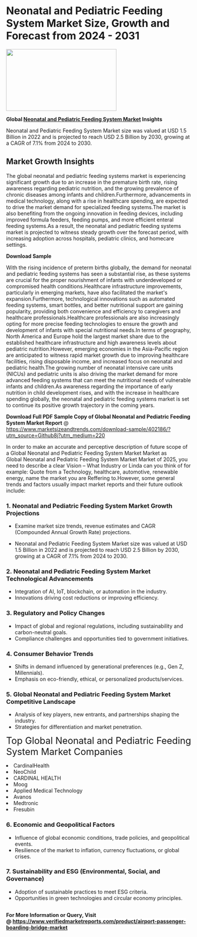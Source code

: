 <H1>Neonatal and Pediatric Feeding System Market Size, Growth and Forecast from 2024 - 2031</H1><img class="aligncenter size-medium wp-image-584254" src="https://thirdeyenews.in/wp-content/uploads/2024/09/Global-Market-Research-300x168.jpeg" alt="" width="300" height="168" /><p><strong>Global&nbsp;<a href="https://www.marketsizeandtrends.com/download-sample/402186/?utm_source=Github8j?utm_medium=220">Neonatal and Pediatric Feeding System Market</a> Insights</strong></p><p>Neonatal and Pediatric Feeding System Market size was valued at USD 1.5 Billion in 2022 and is projected to reach USD 2.5 Billion by 2030, growing at a CAGR of 7.1% from 2024 to 2030.</p><p><h2>Market Growth Insights</h2> <p>The global neonatal and pediatric feeding systems market is experiencing significant growth due to an increase in the premature birth rate, rising awareness regarding pediatric nutrition, and the growing prevalence of chronic diseases among infants and children.Furthermore, advancements in medical technology, along with a rise in healthcare spending, are expected to drive the market demand for specialized feeding systems.The market is also benefiting from the ongoing innovation in feeding devices, including improved formula feeders, feeding pumps, and more efficient enteral feeding systems.As a result, the neonatal and pediatric feeding systems market is projected to witness steady growth over the forecast period, with increasing adoption across hospitals, pediatric clinics, and homecare settings.</p> <p><strong>Download Sample</strong></p> <p>With the rising incidence of preterm births globally, the demand for neonatal and pediatric feeding systems has seen a substantial rise, as these systems are crucial for the proper nourishment of infants with underdeveloped or compromised health conditions.Healthcare infrastructure improvements, particularly in emerging markets, have also facilitated the market's expansion.Furthermore, technological innovations such as automated feeding systems, smart bottles, and better nutritional support are gaining popularity, providing both convenience and efficiency to caregivers and healthcare professionals.Healthcare professionals are also increasingly opting for more precise feeding technologies to ensure the growth and development of infants with special nutritional needs.In terms of geography, North America and Europe hold the largest market share due to the established healthcare infrastructure and high awareness levels about pediatric nutrition.However, emerging economies in the Asia-Pacific region are anticipated to witness rapid market growth due to improving healthcare facilities, rising disposable income, and increased focus on neonatal and pediatric health.The growing number of neonatal intensive care units (NICUs) and pediatric units is also driving the market demand for more advanced feeding systems that can meet the nutritional needs of vulnerable infants and children.As awareness regarding the importance of early nutrition in child development rises, and with the increase in healthcare spending globally, the neonatal and pediatric feeding systems market is set to continue its positive growth trajectory in the coming years.</p> <p><span class=""><strong>Download Full PDF Sample Copy of Global Neonatal and Pediatric Feeding System Market Report</strong> @ <a href="https://www.marketsizeandtrends.com/download-sample/402186/?utm_source=Github8j?utm_medium=220" target="_blank">https://www.marketsizeandtrends.com/download-sample/402186/?utm_source=Github8j?utm_medium=220</a></span></p><p>In order to make an accurate and perceptive description of future scope of a Global&nbsp;Neonatal and Pediatric Feeding System Market Market as Global&nbsp;Neonatal and Pediatric Feeding System Market Market of 2025, you need to describe a clear Vision &ndash; What Industry or Linda can you think of for example: Quote from a Technology, healthcare, automotive, renewable energy, name the market you are Reffering to.However, some general trends and factors usually impact market reports and their future outlook include:</p><h3>1.&nbsp;<strong>Neonatal and Pediatric Feeding System Market Growth Projections</strong></h3><ul><li>Examine market size trends, revenue estimates and CAGR (Compounded Annual Growth Rate) projections.</li><li><p>Neonatal and Pediatric Feeding System Market size was valued at USD 1.5 Billion in 2022 and is projected to reach USD 2.5 Billion by 2030, growing at a CAGR of 7.1% from 2024 to 2030.</p></li></ul><h3>2.&nbsp;<strong>Neonatal and Pediatric Feeding System Market Technological Advancements</strong></h3><ul><li>Integration of AI, IoT, blockchain, or automation in the industry.</li><li>Innovations driving cost reductions or improving efficiency.</li></ul><h3>3.&nbsp;<strong>Regulatory and Policy Changes</strong></h3><ul><li>Impact of global and regional regulations, including sustainability and carbon-neutral goals.</li><li>Compliance challenges and opportunities tied to government initiatives.</li></ul><h3>4.&nbsp;<strong>Consumer Behavior Trends</strong></h3><ul><li>Shifts in demand influenced by generational preferences (e.g., Gen Z, Millennials).</li><li>Emphasis on eco-friendly, ethical, or personalized products/services.</li></ul><h3>5.&nbsp;<strong>Global Neonatal and Pediatric Feeding System Market Competitive Landscape</strong></h3><ul><li>Analysis of key players, new entrants, and partnerships shaping the industry.</li><li>Strategies for differentiation and market penetration.</li></ul><p data-pm-slice="1 1 []"><span style="color: inherit; font-family: inherit; font-size: 25px;">Top Global Neonatal and Pediatric Feeding System Market Companies</span></p><div class="" data-test-id=""><p><li>CardinalHealth</li><li> NeoChild</li><li> CARDINAL HEALTH</li><li> Moog</li><li> Applied Medical Technology</li><li> Avanos</li><li> Medtronic</li><li> Fresubin</li></p></div><h3>6.&nbsp;<strong>Economic and Geopolitical Factors</strong></h3><ul><li>Influence of global economic conditions, trade policies, and geopolitical events.</li><li>Resilience of the market to inflation, currency fluctuations, or global crises.</li></ul><h3>7.&nbsp;<strong>Sustainability and ESG (Environmental, Social, and Governance)</strong></h3><ul><li>Adoption of sustainable practices to meet ESG criteria.</li><li>Opportunities in green technologies and circular economy principles.</li></ul><h2><strong style="font-size: 14px;">For More Information or Query, Visit @&nbsp;</strong><a style="background-color: #ffffff; font-size: 14px;" href="https://www.marketsizeandtrends.com/report/neonatal-and-pediatric-feeding-system-market/" target="_blank">https://www.verifiedmarketreports.com/product/airport-passenger-boarding-bridge-market</a></h2>